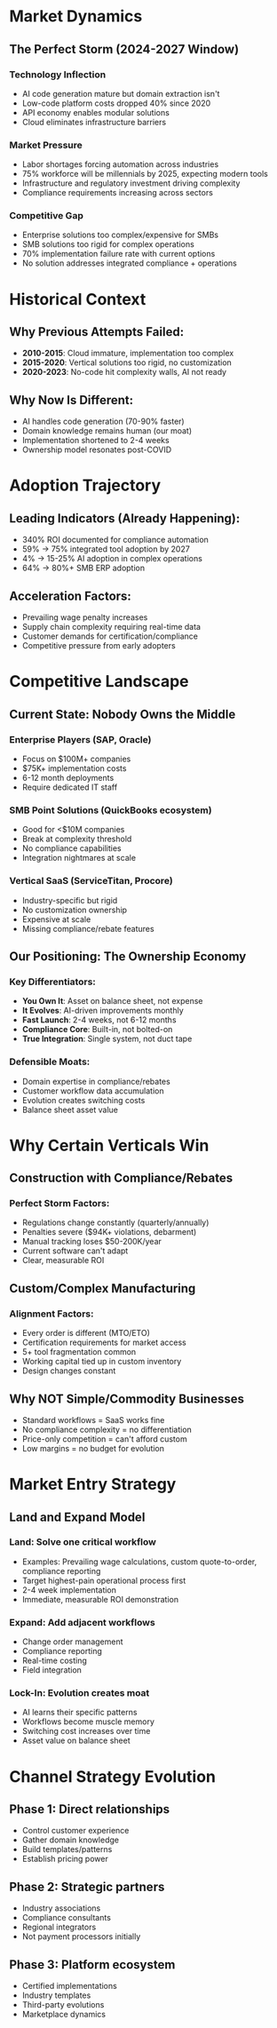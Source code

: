 # Market Dynamics

## The Perfect Storm (2024-2027 Window)

### Technology Inflection
- AI code generation mature but domain extraction isn't
- Low-code platform costs dropped 40% since 2020
- API economy enables modular solutions
- Cloud eliminates infrastructure barriers

### Market Pressure
- Labor shortages forcing automation across industries
- 75% workforce will be millennials by 2025, expecting modern tools
- Infrastructure and regulatory investment driving complexity
- Compliance requirements increasing across sectors

### Competitive Gap
- Enterprise solutions too complex/expensive for SMBs
- SMB solutions too rigid for complex operations
- 70% implementation failure rate with current options
- No solution addresses integrated compliance + operations

# Historical Context

## Why Previous Attempts Failed:
- **2010-2015**: Cloud immature, implementation too complex
- **2015-2020**: Vertical solutions too rigid, no customization
- **2020-2023**: No-code hit complexity walls, AI not ready

## Why Now Is Different:
- AI handles code generation (70-90% faster)
- Domain knowledge remains human (our moat)
- Implementation shortened to 2-4 weeks
- Ownership model resonates post-COVID

# Adoption Trajectory

## Leading Indicators (Already Happening):
- 340% ROI documented for compliance automation
- 59% → 75% integrated tool adoption by 2027
- 4% → 15-25% AI adoption in complex operations
- 64% → 80%+ SMB ERP adoption

## Acceleration Factors:
- Prevailing wage penalty increases
- Supply chain complexity requiring real-time data
- Customer demands for certification/compliance
- Competitive pressure from early adopters

# Competitive Landscape

## Current State: Nobody Owns the Middle

### Enterprise Players (SAP, Oracle)
- Focus on $100M+ companies
- $75K+ implementation costs
- 6-12 month deployments
- Require dedicated IT staff

### SMB Point Solutions (QuickBooks ecosystem)
- Good for <$10M companies
- Break at complexity threshold
- No compliance capabilities
- Integration nightmares at scale

### Vertical SaaS (ServiceTitan, Procore)
- Industry-specific but rigid
- No customization ownership
- Expensive at scale
- Missing compliance/rebate features

## Our Positioning: The Ownership Economy

### Key Differentiators:
- **You Own It**: Asset on balance sheet, not expense
- **It Evolves**: AI-driven improvements monthly
- **Fast Launch**: 2-4 weeks, not 6-12 months
- **Compliance Core**: Built-in, not bolted-on
- **True Integration**: Single system, not duct tape

### Defensible Moats:
- Domain expertise in compliance/rebates
- Customer workflow data accumulation
- Evolution creates switching costs
- Balance sheet asset value

# Why Certain Verticals Win

## Construction with Compliance/Rebates

### Perfect Storm Factors:
- Regulations change constantly (quarterly/annually)
- Penalties severe ($94K+ violations, debarment)
- Manual tracking loses $50-200K/year
- Current software can't adapt
- Clear, measurable ROI

## Custom/Complex Manufacturing

### Alignment Factors:
- Every order is different (MTO/ETO)
- Certification requirements for market access
- 5+ tool fragmentation common
- Working capital tied up in custom inventory
- Design changes constant

## Why NOT Simple/Commodity Businesses
- Standard workflows = SaaS works fine
- No compliance complexity = no differentiation
- Price-only competition = can't afford custom
- Low margins = no budget for evolution

# Market Entry Strategy

## Land and Expand Model

### Land: Solve one critical workflow
- Examples: Prevailing wage calculations, custom quote-to-order, compliance reporting
- Target highest-pain operational process first  
- 2-4 week implementation
- Immediate, measurable ROI demonstration

### Expand: Add adjacent workflows
- Change order management
- Compliance reporting
- Real-time costing
- Field integration

### Lock-In: Evolution creates moat
- AI learns their specific patterns
- Workflows become muscle memory
- Switching cost increases over time
- Asset value on balance sheet

# Channel Strategy Evolution

## Phase 1: Direct relationships
- Control customer experience
- Gather domain knowledge
- Build templates/patterns
- Establish pricing power

## Phase 2: Strategic partners
- Industry associations
- Compliance consultants
- Regional integrators
- Not payment processors initially

## Phase 3: Platform ecosystem
- Certified implementations
- Industry templates
- Third-party evolutions
- Marketplace dynamics